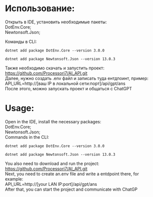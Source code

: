 # Использование:
Открыть в IDE, установить необходимые пакеты:  
DotEnv.Core;  
Newtonsoft.Json;

Команды в CLI:
```
dotnet add package DotEnv.Core --version 3.0.0
```
```
dotnet add package Newtonsoft.Json --version 13.0.3
```
Также необходимо скачать и запустить проект: https://github.com/Processori7/AI_API.git  
Далее, нужно создать .env файл и записать туда ентдпоинт, пример:
API_URL=http://[ваш IP в локальной сети:порт]/api/gpt/ans  
После этого, можно запускать проект и общаться с ChatGPT

# Usage: 
Open in the IDE, install the necessary packages:  
DotEnv.Core;  
Newtonsoft.Json;  
Commands in the CLI:  
``` 
dotnet add package DotEnv.Core --version 3.0.0
```  
``` 
dotnet add package Newtonsoft.Json --version 13.0.3 
``` 
You also need to download and run the project: https://github.com/Processori7/AI_API.git  
Next, you need to create an.env file and write a entdpoint there, for example:  
API_URL=http://[your LAN IP:port]/api/gpt/ans  
After that, you can start the project and communicate with ChatGP